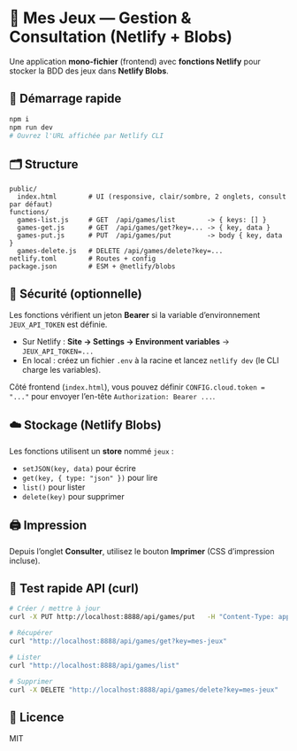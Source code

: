 # 🎲 Mes Jeux — Gestion & Consultation (Netlify + Blobs)

Une application **mono-fichier** (frontend) avec **fonctions Netlify** pour stocker la BDD des jeux dans **Netlify Blobs**.

## 🚀 Démarrage rapide

```bash
npm i
npm run dev
# Ouvrez l'URL affichée par Netlify CLI
```

## 🗂️ Structure
```
public/
  index.html        # UI (responsive, clair/sombre, 2 onglets, consult par défaut)
functions/
  games-list.js     # GET  /api/games/list        -> { keys: [] }
  games-get.js      # GET  /api/games/get?key=... -> { key, data }
  games-put.js      # PUT  /api/games/put         -> body { key, data }
  games-delete.js   # DELETE /api/games/delete?key=...
netlify.toml        # Routes + config
package.json        # ESM + @netlify/blobs
```

## 🔐 Sécurité (optionnelle)
Les fonctions vérifient un jeton **Bearer** si la variable d’environnement `JEUX_API_TOKEN` est définie.

- Sur Netlify : **Site → Settings → Environment variables** → `JEUX_API_TOKEN=...`
- En local : créez un fichier `.env` à la racine et lancez `netlify dev` (le CLI charge les variables).

Côté frontend (`index.html`), vous pouvez définir `CONFIG.cloud.token = "..."` pour envoyer l’en-tête `Authorization: Bearer ...`.

## ☁️ Stockage (Netlify Blobs)
Les fonctions utilisent un **store** nommé `jeux` :
- `setJSON(key, data)` pour écrire
- `get(key, { type: "json" })` pour lire
- `list()` pour lister
- `delete(key)` pour supprimer

## 🖨️ Impression
Depuis l’onglet **Consulter**, utilisez le bouton **Imprimer** (CSS d’impression incluse).

## 🧪 Test rapide API (curl)
```bash
# Créer / mettre à jour
curl -X PUT http://localhost:8888/api/games/put   -H "Content-Type: application/json"   -d '{"key":"mes-jeux","data":{"params":{"types":"Cartes"},"items":[]}}'

# Récupérer
curl "http://localhost:8888/api/games/get?key=mes-jeux"

# Lister
curl "http://localhost:8888/api/games/list"

# Supprimer
curl -X DELETE "http://localhost:8888/api/games/delete?key=mes-jeux"
```

## 📝 Licence
MIT
